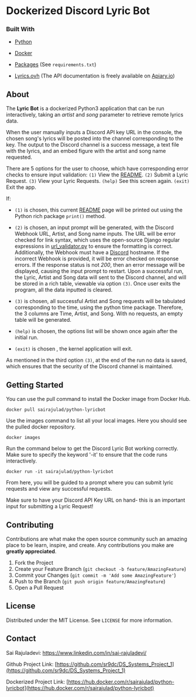 # Dockerized Discord Lyric Bot
<!--
*** Thanks for checking out my Discord Lyric bot. If you have a suggestion
*** that would make this better, please fork the repo and create a pull request
*** or simply open an issue with the tag "enhancement".
-->

### Built With

* [Python](https://www.python.org/)
* [Docker](https://www.docker.com/)

* [Packages](https://github.com/sr9dc/DS_Systems_Project_1/blob/master/requirements.txt) (See `requirements.txt`)

* [Lyrics.ovh](https://lyrics.ovh/) (The API documentation is freely available on [Apiary.io](http://docs.lyricsovh.apiary.io/))

<!-- GETTING STARTED -->
## About

The **Lyric Bot** is a dockerized Python3 application that can be run interactively, taking an _artist_ and _song_ parameter to retrieve remote lyrics data. 

When the user manually inputs a Discord API key URL in the console, the chosen song's lyrics will be posted into the channel corresponding to the key. The output to the Discord channel is a success message, a text file with the lyrics, and an embed figure with the artist and song name requested. 

There are 5 options for the user to choose, which have corresponding error checks to ensure input validation:
`(1)` View the [README](https://github.com/sr9dc/DS_Systems_Project_1/blob/master/README.md).
`(2)` Submit a Lyric Request. 
`(3)` View your Lyric Requests. 
`(help)` See this screen again. 
`(exit)` Exit the app. 

If: 
* `(1)` is chosen, this current [README](https://github.com/sr9dc/DS_Systems_Project_1/blob/master/README.md) page will be printed out using the Python rich package `print()` method. 

* `(2)` is chosen, an input prompt will be generated, with the Discord Webhook URL, Artist, and Song name inputs. The URL will be error checked for link syntax, which uses the open-source Django regular expressions in [url_validator.py](https://github.com/sr9dc/DS_Systems_Project_1/blob/master/app/url_validator.py) to ensure the formatting is correct. Additionally, the Webhook must have a [Discord](https://discord.com/) hostname. If the incorrect Webhook is provided, it will be error checked on response errors. If the response status is not *200*, then an error message will be displayed, causing the input prompt to restart. Upon a successful run, the Lyric, Artist and Song data will sent to the Discord channel, and will be stored in a rich table, viewable via option `(3)`. Once user exits the program, all the data inputted is cleared. 

* `(3)` is chosen, all successful Artist and Song requests will be tabulated corresponding to the time, using the python time package. Therefore, the 3 columns are Time, Artist, and Song. With no requests, an empty table will be generated. 

* `(help)` is chosen, the options list will be shown once again after the initial run. 

* `(exit)` is chosen , the kernel application will exit. 


As mentioned in the third option `(3)`, at the end of the run no data is saved, which ensures that the security of the Discord channel is maintained. 


<!-- GETTING STARTED -->
## Getting Started

You can use the pull command to install the Docker image from Docker Hub. 
```
docker pull sairajulad/python-lyricbot
```

Use the images command to list all your local images. Here you should see the pulled docker repository. 
```
docker images
```

Run the command below to get the Discord Lyric Bot working correctly. Make sure to specify the keyword '-it' to ensure that the code runs interactively. 
```
docker run -it sairajulad/python-lyricbot
```

From here, you will be guided to a prompt where you can submit lyric requests and view any successful requests.

Make sure to have your Discord API Key URL on hand- this is an important input for submitting a Lyric Request!

<!-- CONTRIBUTING -->
## Contributing

Contributions are what make the open source community such an amazing place to be learn, inspire, and create. Any contributions you make are **greatly appreciated**.

1. Fork the Project
2. Create your Feature Branch (`git checkout -b feature/AmazingFeature`)
3. Commit your Changes (`git commit -m 'Add some AmazingFeature'`)
4. Push to the Branch (`git push origin feature/AmazingFeature`)
5. Open a Pull Request

<!-- LICENSE -->
## License

Distributed under the MIT License. See `LICENSE` for more information.


<!-- CONTACT -->
## Contact

Sai Rajuladevi: https://www.linkedin.com/in/sai-rajuladevi/

Github Project Link: [https://github.com/sr9dc/DS_Systems_Project_1](https://github.com/sr9dc/DS_Systems_Project_1)

Dockerized Project Link: [https://hub.docker.com/r/sairajulad/python-lyricbot](https://hub.docker.com/r/sairajulad/python-lyricbot)

